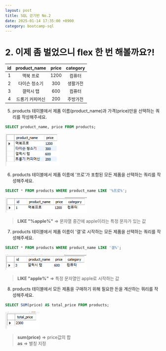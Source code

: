```yaml
---
layout: post
title: SQL 걷기반 No.2
date: 2025-01-14 17:35:00 +0900
category: bootcamp-sql
---
```


# 2. 이제 좀 벌었으니 flex 한 번 해볼까요?!

| id | product_name | price | category |
|:--:|:------------:|:-----:|:--------:|
| 1  | 맥북 프로     | 1200  | 컴퓨터   |
| 2  | 다이슨 청소기 | 300   | 생활가전  |
| 3  | 갤럭시 탭     | 600   | 컴퓨터   |
| 4  | 드롱기 커피머신 | 200 | 주방가전  |

5. products 테이블에서 제품 이름(product_name)과 가격(price)만을 선택하는 쿼리를 작성해주세요.
```sql
SELECT product_name, price FROM products;
```
![walk2-5](/public/img/walk2-5.png)

6. products 테이블에서 제품 이름에 '프로'가 포함된 모든 제품을 선택하는 쿼리를 작성해주세요.
```sql
SELECT * FROM products WHERE product_name LIKE '%프로%';
```
![walk2-6](/public/img/walk2-6.png)
> **LIKE "%apple%"** => 문자열 중간에 apple이라는 특정 문자가 있는 값 

7. products 테이블에서 제품 이름이 '갤'로 시작하는 모든 제품을 선택하는 쿼리를 작성해주세요.
```sql
SELECT * FROM products WHERE product_name LIKE '갤%';
```
![walk2-7](/public/img/walk2-7.png)
> **LIKE "apple%"** => 특정 문자열인 apple로 시작하는 값

8. products 테이블에서 모든 제품을 구매하기 위해 필요한 돈을 계산하는 쿼리를 작성해주세요.
```sql
SELECT SUM(price) AS total_price FROM products;
```
![walk2-8](/public/img/walk2-8.png)
> **sum(price)** => price값의 합  
**as** => 별칭 지정
